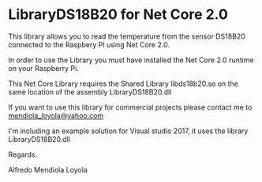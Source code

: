 # **LibraryDS18B20 for Net Core 2.0** #

This library allows you to read the temperature from the sensor DS18B20 connected to the Raspbery PI using Net Core 2.0.

In order to use the Library you must have installed the Net Core 2.0 runtime on your Raspberry Pi.

This Net Core Library requires the Shared Library libds18b20.so on the same location of the assembly LibraryDS18B20.dll

If you want to use this library for commercial projects please contact me to mendiola_loyola@yahoo.com

I'm including an example solution for Visual studio 2017, it uses the library LibraryDS18B20.dll

Regards.

Alfredo Mendiola Loyola



